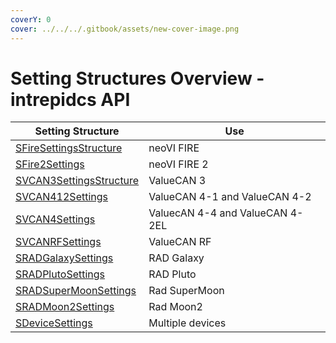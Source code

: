 ```yaml
---
coverY: 0
cover: ../../../.gitbook/assets/new-cover-image.png
---
```


# Setting Structures Overview - intrepidcs API

| Setting Structure                                           | Use                             |
| ----------------------------------------------------------- | ------------------------------- |
| [SFireSettingsStructure](sfiresettings-structure.md)        | neoVI FIRE                      |
| [SFire2Settings](sfire2settings-structure.md)               | neoVI FIRE 2                    |
| [SVCAN3SettingsStructure](svcan3settings-structure.md)      | ValueCAN 3                      |
| [SVCAN412Settings](svcan412settings-structure.md)           | ValueCAN 4-1 and ValueCAN 4-2   |
| [SVCAN4Settings](svcan4settings-structure.md)               | ValuecAN 4-4 and ValueCAN 4-2EL |
| [SVCANRFSettings](svcanrfsettings-structure.md)             | ValueCAN RF                     |
| [SRADGalaxySettings](sradgalaxysettings-structure.md)       | RAD Galaxy                      |
| [SRADPlutoSettings](sradplutosettings-structure.md)         | RAD Pluto                       |
| [SRADSuperMoonSettings](sradsupermoonsettings-structure.md) | Rad SuperMoon                   |
| [SRADMoon2Settings](sradmoon2settings-structure.md)         | Rad Moon2                       |
| [SDeviceSettings](sdevicesettings-structure.md)             | Multiple devices                |
